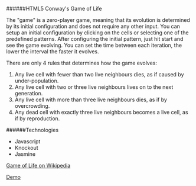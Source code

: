 ######HTML5 Conway's Game of Life


The "game" is a zero-player game, meaning that its evolution is determined by its initial configuration and does not require any other input. You can setup an initial configuration by clicking on the cells or  selecting one of the predefined patterns. After configuring the initial pattern, just hit start and see the game evolving. You can set the time between each iteration, the lower the interval the faster it evolves. 

There are only 4 rules that determines how the game evolves:

1. Any live cell with fewer than two live neighbours dies, as if caused by under-population.</li>
2. Any live cell with two or three live neighbours lives on to the next generation.</li>
3. Any live cell with more than three live neighbours dies, as if by overcrowding.</li>
4. Any dead cell with exactly three live neighbours becomes a live cell, as if by reproduction.</li>

######Technologies
* Javascript
* Knockout
* Jasmine

[Game of Life on Wikipedia](http://en.wikipedia.org/wiki/Conway's_Game_of_Life)

[Demo](http://nunooliveira.me/games/game-of-life)